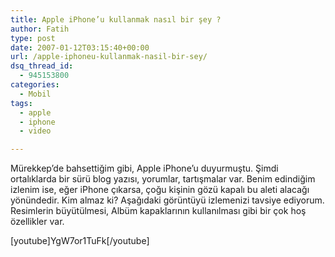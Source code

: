 ```yaml
---
title: Apple iPhone’u kullanmak nasıl bir şey ?
author: Fatih
type: post
date: 2007-01-12T03:15:40+00:00
url: /apple-iphoneu-kullanmak-nasil-bir-sey/
dsq_thread_id:
  - 945153800
categories:
  - Mobil
tags:
  - apple
  - iphone
  - video

---
```

Mürekkep&#8217;de bahsettiğim gibi, Apple iPhone&#8217;u duyurmuştu. Şimdi ortalıklarda bir sürü blog yazısı, yorumlar, tartışmalar var. Benim edindiğim izlenim ise, eğer iPhone çıkarsa, çoğu kişinin gözü kapalı bu aleti alacağı yönündedir. Kim almaz ki? Aşağıdaki görüntüyü izlemenizi tavsiye ediyorum. Resimlerin büyütülmesi, Albüm kapaklarının kullanılması gibi bir çok hoş özellikler var.

[youtube]YgW7or1TuFk[/youtube]